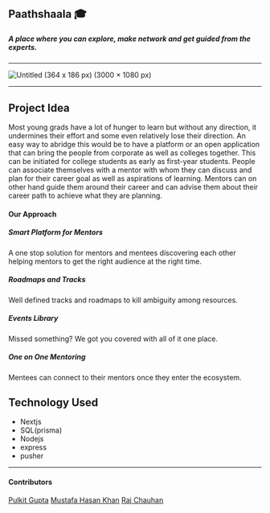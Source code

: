 ## Paathshaala 🎓

##### A place where you can explore, make network and get guided from the experts.

---

![Untitled (364 x 186 px) (3000 × 1080 px)](https://user-images.githubusercontent.com/76155456/195967607-839d05b5-3f01-462f-94bb-c311c502431e.png)


---

## Project Idea

Most young grads have a lot of hunger to learn but without any direction, it undermines their effort and some even relatively lose their direction. An easy way to abridge this would be to have a platform or an open application that can bring the people from corporate as well as colleges together. This can be initiated for college students as early as first-year students. People can associate themselves with a mentor with whom they can discuss and plan for their career goal as well as aspirations of learning. Mentors can on other hand guide them around their career and can advise them about their career path to achieve what they are planning.

#### Our Approach

##### Smart Platform for Mentors

A one stop solution for mentors and mentees discovering each other helping mentors to get the right audience at the right time.

##### Roadmaps and Tracks

Well defined tracks and roadmaps to kill ambiguity among resources.

##### Events Library

Missed something? We got you covered with all of it one place.

##### One on One Mentoring

Mentees can connect to their mentors once they enter the ecosystem.

## Technology Used

- Nextjs
- SQL(prisma)
- Nodejs
- express
- pusher

---

#### Contributors

[Pulkit Gupta](https://github.com/pulkit-30)
[Mustafa Hasan Khan](https://github.com/mustafahasankhan)
[Raj Chauhan](https://github.com/racky7)

